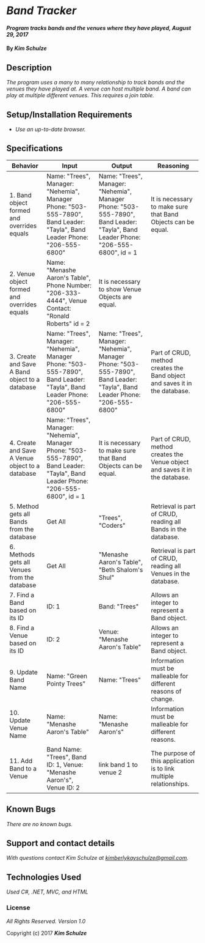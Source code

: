# _Band Tracker_

#### _Program tracks bands and the venues where they have played, August 29, 2017_

#### By _**Kim Schulze**_

## Description

_The program uses a many to many relationship to track bands and the venues they have played at.  A venue can host multiple band.  A band can play at multiple different venues.  This requires a join table._

## Setup/Installation Requirements

* _Use an up-to-date browser._

## Specifications
| Behavior | Input | Output | Reasoning |
| ---- | ---- | ---- | ---- |
| 1. Band object formed and overrides equals | Name: "Trees", Manager: "Nehemia", Manager Phone: "503-555-7890", Band Leader: "Tayla", Band Leader Phone: "206-555-6800" | Name: "Trees", Manager: "Nehemia", Manager Phone: "503-555-7890", Band Leader: "Tayla", Band Leader Phone: "206-555-6800", id = 1 | It is necessary to make sure that Band Objects can be equal. |
| 2. Venue object formed and overrides equals | Name: "Menashe Aaron's Table", Phone Number: "206-333-4444", Venue Contact: "Ronald Roberts" id = 2 | It is necessary to show Venue Objects are equal. |
| 3. Create and Save A Band object to a database | Name: "Trees", Manager: "Nehemia", Manager Phone: "503-555-7890", Band Leader: "Tayla", Band Leader Phone: "206-555-6800" | Name: "Trees", Manager: "Nehemia", Manager Phone: "503-555-7890", Band Leader: "Tayla", Band Leader Phone: "206-555-6800" | Part of CRUD, method creates the Band object and saves it in the database. |
| 4. Create and Save A Venue object to a database | Name: "Trees", Manager: "Nehemia", Manager Phone: "503-555-7890", Band Leader: "Tayla", Band Leader Phone: "206-555-6800", id = 1 | It is necessary to make sure that Band Objects can be equal. | Part of CRUD, method creates the Venue object and saves it in the database. |
| 5. Method gets all Bands from the database | Get All | "Trees", "Coders" | Retrieval is part of CRUD, reading all Bands in the database. |
| 6. Methods gets all Venues from the database | Get All | "Menashe Aaron's Table", "Beth Shalom's Shul" | Retrieval is part of CRUD, reading all Venues in the database. |
| 7. Find a Band based on its ID | ID: 1 | Band: "Trees" | Allows an integer to represent a Band object. |
| 8. Find a Venue based on its ID | ID: 2 | Venue: "Menashe Aaron's Table" | Allows an integer to represent a Band object. |
| 9. Update Band Name | Name: "Green Pointy Trees" | Name: "Trees" | Information must be malleable for different reasons of change. |
| 10. Update Venue Name | Name: "Menashe Aaron's Table" | Name: "Menashe Aaron's" | Information must be malleable for different reasons. |
| 11. Add Band to a Venue | Band Name: "Trees", Band ID: 1, Venue: "Menashe Aaron's", Venue ID: 2 | link band 1 to venue 2 | The purpose of this application is to link multiple relationships. |


## Known Bugs

_There are no known bugs._

## Support and contact details

_With questions contact Kim Schulze at kimberlykayschulze@gmail.com._

## Technologies Used

_Used C#, .NET, MVC, and HTML_

### License

*All Rights Reserved.  Version 1.0*

Copyright (c) 2017 **_Kim Schulze_**
